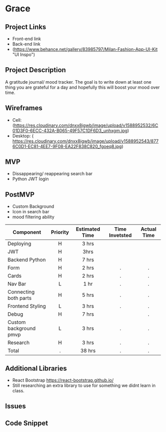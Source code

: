 # Grace

## Project Links
- Front-end link
- Back-end link
- (https://www.behance.net/gallery/83985797/Milan-Fashion-App-UI-Kit "UI Inspo")

## Project Description
A gratitude journal/ mood tracker. The goal is to write down at least one thing you are grateful for a day and hopefully this will boost your mood over time. 

## Wireframes
- Cell: (https://res.cloudinary.com/dnxx8igwb/image/upload/v1588952532/6C01D3F0-6ECC-432A-B065-49F57C1DF6D3_unhxgm.jpg)
- Desktop: ( https://res.cloudinary.com/dnxx8igwb/image/upload/v1588952543/8776C0D1-EC81-4EE7-9F08-EA22F838C820_fgoeq8.jpg)

## MVP
- Dissappearing/ reappearing search bar
- Python JWT login

## PostMVP
- Custom Background
- Icon in search bar
- mood filtering ability

| Component|	Priority|	Estimated Time|	Time Invetsted|	Actual Time |
| --- | :---: |  :---: | :---: | :---: |
| Deploying| H |	3 hrs |	 |  |	
| JWT |	H |	3hrs |	| |
| Backend Python | H | 7 hrs | | |
| Form | H | 2 hrs |. |. |
| Cards| H | 2 hrs |. |. |
| Nav Bar | L | 1 hr |. |. |
| Connecting both parts | H | 5 hrs |. |. |
| Frontend Styling | L | 3 hrs |. |. |
| Debug | H | 7 hrs |  |. |
| Custom background pmvp | L | 3 hrs |. |. |
| Research | H | 3 hrs |. |. |
| Total |. |38 hrs |. |. |



## Additional Libraries
- React Bootstrap https://react-bootstrap.github.io/
- Still researching an extra library to use for something we didnt learn in class. 

## Issues

## Code Snippet
